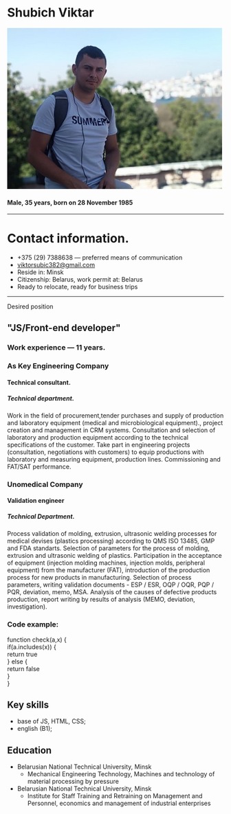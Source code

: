 # Shubich Viktar

 ![markdown logo](582627037.jpeg)  
#### Male, 35 years, born on 28 November 1985
---
# Contact information.
- +375 (29) 7388638 — preferred means of communication
- viktorsubic382@gmail.com
- Reside in: Minsk
- Citizenship: Belarus, work permit at: Belarus
- Ready to relocate, ready for business trips
---
Desired position 
## "JS/Front-end developer"


### Work experience — 11 years.<br/>
 ### As Key Engineering Company
#### Technical consultant. <br/>
##### Technical department. <br/>
Work in the field of procurement,tender purchases and supply of production and laboratory equipment
(medical and microbiological equipment)., project creation and management in CRM systems. Consultation
and selection of laboratory and production equipment according to the technical specifications of the
customer. Take part in engineering projects (consultation, negotiations with customers) to equip
productions with laboratory and measuring equipment, production lines. Commissioning and FAT/SAT
performance.<br/>
### Unomedical Company
#### Validation engineer
##### Technical Department.
Process validation of molding, extrusion, ultrasonic welding processes for medical devises (plastics
processing) according to QMS ISO 13485, GMP and FDA standarts.
Selection of parameters for the process of molding, extrusion and ultrasonic welding of plastics.
Participation in the acceptance of equipment (injection molding machines, injection molds, peripheral
equipment) from the manufacturer (FAT), introduction of the production process for new products in
manufacturing. Selection of process parameters, writing validation documents - ESP / ESR, OQP / OQR, PQP / PQR,
deviation, memo, MSA.
Analysis of the causes of defective products production, report writing by results of analysis (MEMO,
deviation, investigation).<br/>
### Code example:

function check(a,x) {<br/>
   if(a.includes(x)) {<br/>
     return true<br/>
   } else {<br/>
     return false<br/>
   }<br/>
  }<br/>

## Key skills
- base of JS, HTML, CSS;
- english (B1);
## Education
- Belarusian National Technical University, Minsk
   - Mechanical Engineering Technology, Machines and technology of material processing by pressure
- Belarusian National Technical University, Minsk
    - Institute for Staff Training and Retraining on Management and Personnel, economics and management of
industrial enterprises

